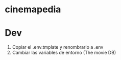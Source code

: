 # cinemapedia

# Dev

1. Copiar el .env.tmplate y renombrarlo a .env
2. Cambiar las variables de entorno (The movie DB)
